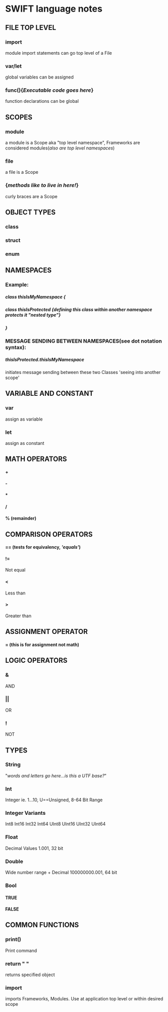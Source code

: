 # **SWIFT language notes**


## FILE TOP LEVEL
### import          
module import statements can go top level of a File
### var/let         
global variables can be assigned
### func(){*Executable code goes here*}         
function declarations can be global

## SCOPES
### module
a module is a Scope aka "top level namespace", Frameworks are considered modules(*also are top level namespaces*)
### file
a file is a Scope
### {*methods like to live in here!*}
curly braces are a Scope


## OBJECT TYPES
### class
### struct
### enum

## NAMESPACES 
### Example:
##### class thisIsMyNamespace {
#####                          class thisIsProtected {*defining this class within another namespace protects it "nested type"*}         
#####                         }

### MESSAGE SENDING BETWEEN NAMESPACES(**see dot notation syntax**):
##### thisIsProtected.thisIsMyNamespace
initiates message sending between these two Classes 'seeing into another scope'

## VARIABLE AND CONSTANT
### var
assign as variable
### let
assign as constant

## MATH OPERATORS
#### +

#### -

#### *

#### /

#### % (remainder)

## COMPARISON OPERATORS

#### == (tests for equivalency, *'equals'*)

#### !=
Not equal

#### <
Less than

#### >
Greater than

## ASSIGNMENT OPERATOR
#### = (**this is for assignment not math**)

## LOGIC OPERATORS
### &
AND
### ||
OR
### !
NOT

## TYPES
### String
"*words and letters go here...is this a UTF base?*"

### Int
Integer ie. 1...10, U==Unsigned, 8-64 Bit Range

### Integer Variants
Int8
Int16
Int32
Int64
UInt8
UInt16
UInt32
UInt64

### Float
Decimal Values 1.001, 32 bit

### Double
Wide number range + Decimal  100000000.001, 64 bit

### Bool
#### TRUE
#### FALSE

## COMMON FUNCTIONS
### print()
Print command
### return " "
returns specified object
### import
imports Frameworks, Modules. Use at application top level or within desired scope 




